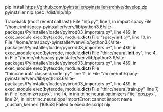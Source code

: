 
pip install https://github.com/pyinstaller/pyinstaller/archive/develop.zip
pyinstaller nlp.spec
./dist/nlp/nlp

Traceback (most recent call last):
  File "nlp.py", line 1, in <module>
    import spacy
  File "/home/mh/spacy-pyinstaller/venv/lib/python3.6/site-packages/PyInstaller/loader/pyimod03_importers.py", line 489, in exec_module
    exec(bytecode, module.__dict__)
  File "spacy/__init__.py", line 10, in <module>
  File "/home/mh/spacy-pyinstaller/venv/lib/python3.6/site-packages/PyInstaller/loader/pyimod03_importers.py", line 489, in exec_module
    exec(bytecode, module.__dict__)
  File "thinc/neural/__init__.py", line 4, in <module>
  File "/home/mh/spacy-pyinstaller/venv/lib/python3.6/site-packages/PyInstaller/loader/pyimod03_importers.py", line 489, in exec_module
    exec(bytecode, module.__dict__)
  File "thinc/neural/_classes/model.py", line 11, in <module>
  File "/home/mh/spacy-pyinstaller/venv/lib/python3.6/site-packages/PyInstaller/loader/pyimod03_importers.py", line 489, in exec_module
    exec(bytecode, module.__dict__)
  File "thinc/neural/train.py", line 7, in <module>
  File "optimizers.pyx", line 14, in init thinc.neural.optimizers
  File "ops.pyx", line 24, in init thinc.neural.ops
ImportError: cannot import name _custom_kernels
[16858] Failed to execute script nlp
